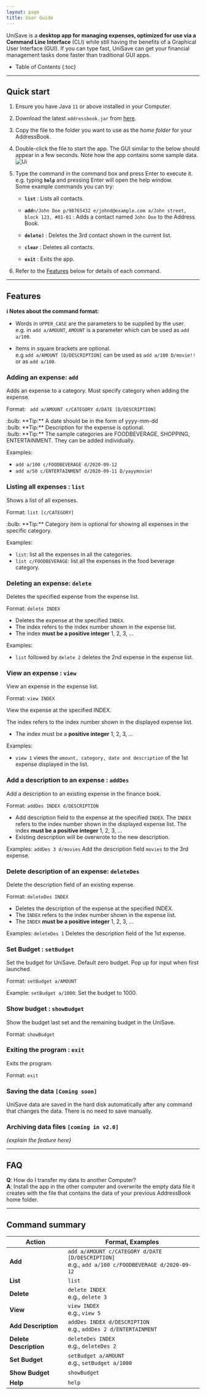 ```yaml
---
layout: page
title: User Guide
---
```


UniSave is a **desktop app for managing expenses, optimized for use via a Command Line Interface** (CLI) while still having the benefits of a Graphical User Interface (GUI). If you can type fast, UniSave can get your financial management tasks done faster than traditional GUI apps.

* Table of Contents
{:toc}

--------------------------------------------------------------------------------------------------------------------

## Quick start

1. Ensure you have Java `11` or above installed in your Computer.

1. Download the latest `addressbook.jar` from [here](https://github.com/se-edu/addressbook-level3/releases).

1. Copy the file to the folder you want to use as the _home folder_ for your AddressBook.

1. Double-click the file to start the app. The GUI similar to the below should appear in a few seconds. Note how the app contains some sample data.<br>
   ![Ui](images/Ui.png)

1. Type the command in the command box and press Enter to execute it. e.g. typing **`help`** and pressing Enter will open the help window.<br>
   Some example commands you can try:

   * **`list`** : Lists all contacts.

   * **`add`**`n/John Doe p/98765432 e/johnd@example.com a/John street, block 123, #01-01` : Adds a contact named `John Doe` to the Address Book.

   * **`delete`**`3` : Deletes the 3rd contact shown in the current list.

   * **`clear`** : Deletes all contacts.

   * **`exit`** : Exits the app.

1. Refer to the [Features](#features) below for details of each command.

--------------------------------------------------------------------------------------------------------------------

## Features

<div markdown="block" class="alert alert-info">

**:information_source: Notes about the command format:**<br>

* Words in `UPPER_CASE` are the parameters to be supplied by the user.<br>
  e.g. in `add a/AMOUNT`, `AMOUNT` is a parameter which can be used as `add a/100`.

* Items in square brackets are optional.<br>
  e.g `add a/AMOUNT [D/DESCRIPTION]` can be used as `add a/100 D/movie!!` or as `add a/100`.

</div>

### Adding an expense: `add`

Adds an expense to a category.  Must specify category when adding the expense.

Format: ` add a/AMOUNT c/CATEGORY d/DATE [D/DESCRIPTION]`

<div markdown="span" class="alert alert-primary">:bulb: **Tip:**
A date should be in the form of yyyy-mm-dd
</div>

<div markdown="span" class="alert alert-primary">:bulb: **Tip:**
Description for the expense is optional.
</div>

<div markdown="span" class="alert alert-primary">:bulb: **Tip:**
The sample categories are FOODBEVERAGE, SHOPPING, ENTERTAINMENT. They can be added individually.
</div>

Examples:
* `add a/100 c/FOODBEVERAGE d/2020-09-12`
* `add a/50 c/ENTERTAINMENT d/2020-09-11 D/yayymovie!`

### Listing all expenses : `list`

Shows a list of all expenses.

Format: `list [c/CATEGORY]`

<div markdown="span" class="alert alert-primary">:bulb: **Tip:**
Category item is optional for showing all expenses in the specific category.
</div>

Examples:
* `list`: list all the expenses in all the categories.
* `list c/FOODBEVERAGE`: list all the expenses in the food beverage category.

### Deleting an expense: `delete`

Deletes the specified expense from the expense list.

Format: `delete INDEX`

* Deletes the expense at the specified `INDEX`.
* The index refers to the index number shown in the expense list.
* The index **must be a positive integer** 1, 2, 3, …​

Examples:
* `list` followed by `delete 2` deletes the 2nd expense in the expense list.

### View an expense : `view`

View an expense in the expense list.

Format: `view INDEX`


View the expense at the specified INDEX.

The index refers to the index number shown in the displayed expense list.


* The index must be a **positive integer** 1, 2, 3, …​

Examples:
* `view 1` views the `amount, category, date and description` of the 1st expense displayed in the list.

### Add a description to an expense : `addDes`

Add a description to an existing expense in the finance book.

Format: `addDes INDEX d/DESCRIPTION`

* Add description field to the expense at the specified `INDEX`. The `INDEX` refers to the index number shown in the displayed expense list. The index **must be a positive integer** 1, 2, 3, …​
* Existing description will be overwrote to the new description.

Examples:
`addDes 3 d/movies` Add the description field `movies` to the 3rd expense.

### Delete description of an expense: `deleteDes`

Delete the description field of an existing expense.

Format: `deleteDes INDEX`

* Deletes the description of the expense at the specified INDEX.
* The `INDEX` refers to the index number shown in the expense list.
* The `INDEX` **must be a positive integer** 1, 2, 3, …​

Examples:
`deleteDes 1` Deletes the description field of the 1st expense.

### Set Budget : `setBudget`

Set the budget for UniSave. Default zero budget. Pop up for input when first launched.

Format: `setBudget a/AMOUNT`

Example: 
`setBudget a/1000`: Set the budget to 1000.
 
### Show budget : `showBudget`

Show the budget last set and the remaining budget in the UniSave.

Format: `showBudget`

### Exiting the program : `exit`

Exits the program.

Format: `exit`

### Saving the data `[Coming soon]`

UniSave data are saved in the hard disk automatically after any command that changes the data. There is no need to save manually.

### Archiving data files `[coming in v2.0]`

_{explain the feature here}_

--------------------------------------------------------------------------------------------------------------------

## FAQ

**Q**: How do I transfer my data to another Computer?<br>
**A**: Install the app in the other computer and overwrite the empty data file it creates with the file that contains the data of your previous AddressBook home folder.

--------------------------------------------------------------------------------------------------------------------

## Command summary

Action | Format, Examples
--------|------------------
**Add** | `add a/AMOUNT c/CATEGORY d/DATE [D/DESCRIPTION]` <br> e.g., `add a/100 c/FOODBEVERAGE d/2020-09-12`
**List** | `list`
**Delete** | `delete INDEX`<br> e.g., `delete 3`
**View** | `view INDEX`<br> e.g., `view 5`
**Add Description** | `addDes INDEX d/DESCRIPTION`<br> e.g., `addDes 2 d/ENTERTAINMENT`
**Delete Description** | `deleteDes INDEX`<br> e.g., `deleteDes 2`
**Set Budget** | `setBudget a/AMOUNT`<br> e.g., `setBudget a/1000`
**Show Budget** | `showBudget`
**Help** | `help`
